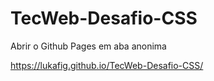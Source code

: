 ﻿# TecWeb-Desafio-CSS

Abrir o Github Pages em aba anonima

https://lukafig.github.io/TecWeb-Desafio-CSS/
